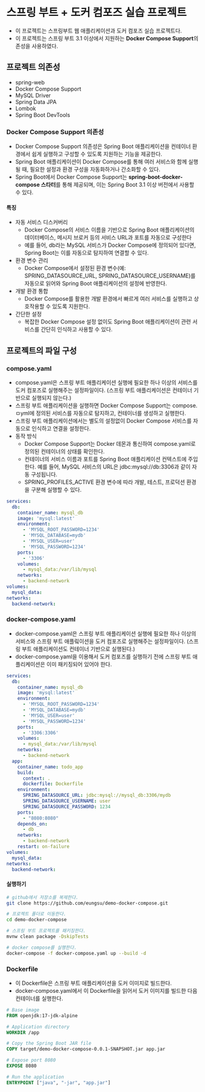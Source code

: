 # 스프링 부트 + 도커 컴포즈 실습 프로젝트

- 이 프로젝트는 스프링부트 웹 애플리케이션과 도커 컴포즈 실습 프로젝트다.
- 이 프로젝트는 스프링 부트 3.1 이상에서 지원하는 **Docker Compose Support**의존성을 사용하였다.

## 프로젝트 의존성
- spring-web
- Docker Compose Support
- MySQL Driver
- Spring Data JPA
- Lombok
- Spring Boot DevTools

### Docker Compose Support 의존성
- Docker Compose Support 의존성은 Spring Boot 애플리케이션을 컨테이너 환경에서 쉽게 실행하고 구성할 수 있도록 지원하는 기능을 제공한다.
- Spring Boot 애플리케이션이 Docker Compose를 통해 여러 서비스와 함께 실행될 때, 필요한 설정과 환경 구성을 자동화하거나 간소화할 수 있다.
- Spring Boot에서 Docker Compose Support는 **spring-boot-docker-compose 스타터**를 통해 제공되며, 이는 Spring Boot 3.1 이상 버전에서 사용할 수 있다.

#### 특징
- 자동 서비스 디스커버리
  - Docker Compose의 서비스 이름을 기반으로 Spring Boot 애플리케이션의 데이터베이스, 메시지 브로커 등의 서비스 URL과 포트를 자동으로 구성한다
  - 예를 들어, db라는 MySQL 서비스가 Docker Compose에 정의되어 있다면, Spring Boot는 이를 자동으로 탐지하여 연결할 수 있다.
- 환경 변수 관리
  - Docker Compose에서 설정된 환경 변수(예: SPRING_DATASOURCE_URL, SPRING_DATASOURCE_USERNAME)를 자동으로 읽어와 Spring Boot 애플리케이션의 설정에 반영한다.
- 개발 환경 통합
  - Docker Compose를 활용한 개발 환경에서 빠르게 여러 서비스를 실행하고 상호작용할 수 있도록 지원한다.
- 간단한 설정
  - 복잡한 Docker Compose 설정 없이도 Spring Boot 애플리케이션이 관련 서비스를 간단히 인식하고 사용할 수 있다.
 
## 프로젝트의 파일 구성

### compose.yaml

- compose.yaml은 스프링 부트 애플리케이션 실행에 필요한 하나 이상의 서비스를 도커 컴포즈로 실행해주는 설정파일이다. (스프링 부트 애플리케이션은 컨테이너 기반으로 실행되지 않는다.)
- 스프링 부트 애플리케이션을 실행하면 Docker Compose Support는 compose.ㅁyml에 정의된 서비스를 자동으로 탐지하고, 컨테이너를 생성하고 실행한다.
- 스프링 부트 애플리케이션에서는 별도의 설정없이 Docker Compose 서비스를 자동으로 인식하고 연결을 설정한다.
- 동작 방식
  - Docker Compose Support는 Docker 데몬과 통신하여 compose.yaml로 정의된 컨테이너의 상태를 확인한다.
  - 컨테이너의 서비스 이름과 포트를 Spring Boot 애플리케이션 컨텍스트에 주입한다. 예를 들어, MySQL 서비스의 URL은 jdbc:mysql://db:3306과 같이 자동 구성됩니다.
  - SPRING_PROFILES_ACTIVE 환경 변수에 따라 개발, 테스트, 프로덕션 환경을 구분해 실행할 수 있다.

```yml
services:
  db:
    container_name: mysql_db
    image: 'mysql:latest'
    environment:
      - 'MYSQL_ROOT_PASSWORD=1234'
      - 'MYSQL_DATABASE=mydb'
      - 'MYSQL_USER=user'
      - 'MYSQL_PASSWORD=1234'
    ports:
      - '3306'
    volumes:
      - mysql_data:/var/lib/mysql
    networks:
      - backend-network
volumes:
  mysql_data:
networks:
  backend-network:
```

### docker-compose.yaml

- docker-compose.yaml은 스프링 부트 애플리케이션 실행에 필요한 하나 이상의 서비스와 스프링  부트 애플맄이션을 도커 컴포즈로 실행해주는 설정파일이다. (스프링 부트 애플리케이션도 컨테이너 기반으로 실행된다.)
- docker-compose.yaml을 이용해서 도커 컴포즈를 실행하기 전에 스프링 부트 애플리케이션은 이미 패키징되어 있어야 한다.
  
```yml
services:
  db:
    container_name: mysql_db
    image: 'mysql:latest'
    environment:
      - 'MYSQL_ROOT_PASSWORD=1234'
      - 'MYSQL_DATABASE=mydb'
      - 'MYSQL_USER=user'
      - 'MYSQL_PASSWORD=1234'
    ports:
      - '3306:3306'
    volumes:
      - mysql_data:/var/lib/mysql
    networks:
      - backend-network
  app:
    container_name: todo_app
    build:
      context: .
      dockerfile: Dockerfile
    environment:
      SPRING_DATASOURCE_URL: jdbc:mysql://mysql_db:3306/mydb
      SPRING_DATASOURCE_USERNAME: user
      SPRING_DATASOURCE_PASSWORD: 1234
    ports:
      - "8080:8080"
    depends_on:
      - db
    networks:
      - backend-network
    restart: on-failure
volumes:
  mysql_data:
networks:
  backend-network:
```

#### 실행하기
```bash
# github에서 저장소를 복제한다.
git clone https://github.com/eungsu/demo-docker-compose.git

# 프로젝트 폴더로 이동한다.
cd demo-docker-compose

# 스프링 부트 프로젝트를 패키징한다.
mvnw clean package -DskipTests

# docker compose를 실행한다.
docker-compose -f docker-compose.yaml up --build -d
```

### Dockerfile

- 이 Dockerfile은 스프링 부트 애플리케이션을 도커 이미지로 빌드한다.
- docker-compose.yaml에서 이 Dockerfile을 읽어서 도커 이미지를 빌드한 다음 컨테이너를 실행한다.

```Dockerfile
# Base image
FROM openjdk:17-jdk-alpine

# Application directory
WORKDIR /app

# Copy the Spring Boot JAR file
COPY target/demo-docker-compose-0.0.1-SNAPSHOT.jar app.jar

# Expose port 8080
EXPOSE 8080

# Run the application
ENTRYPOINT ["java", "-jar", "app.jar"]

```



